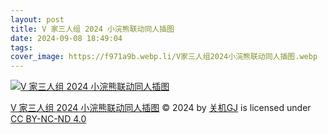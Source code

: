 ```yaml
---
layout: post
title: V 家三人组 2024 小浣熊联动同人插图
date: 2024-09-08 18:49:04
tags:
cover_image: https://f971a9b.webp.li/V家三人组2024小浣熊联动同人插图.webp
---
```


[![V 家三人组 2024 小浣熊联动同人插图](https://f971a9b.webp.li/V家三人组2024小浣熊联动同人插图.webp)](https://pic.guanjigj.green/V家三人组2024小浣熊联动同人插图.webp)

[V 家三人组 2024 小浣熊联动同人插图](https://guanjigj.green/V家三人组2024小浣熊联动同人插图) © 2024 by [关机GJ](https://guanjigj.green) is licensed under [CC BY-NC-ND 4.0](https://creativecommons.org/licenses/by-nc-nd/4.0/)